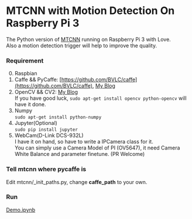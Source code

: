 # MTCNN with Motion Detection On Raspberry Pi 3

The Python version of [MTCNN](https://github.com/kpzhang93/MTCNN_face_detection_alignment) running on Raspberry Pi 3 with Love.  
Also a motion detection trigger will help to improve the quality.

### Requirement
0. Raspbian
1. Caffe && PyCaffe: [https://github.com/BVLC/caffe](https://github.com/BVLC/caffe), [My Blog](http://cdn.tiegushi.com/posts/58bce0ec3456de0027004e17)
2. OpenCV && CV2: [My Blog](http://cdn.tiegushi.com/posts/58bce1999deecf00210048b0)  
  If you have good luck, `sudo apt-get install opencv python-opencv` will have it done.
3. Numpy  
  `sudo apt-get install python-numpy`
4. Jupyter(Optional)  
  `sudo pip install jupyter`  
5. WebCam(D-Link DCS-932L)  
  I have it on hand, so have to write a IPCamera class for it.  
  You can simply use a Camera Model of PI (OV5647), it need Camera White Balance and parameter finetune. (PR Welcome)  

### Tell mtcnn where pycaffe is
Edit mtcnn/_init_paths.py, change **caffe_path** to your own. 

### Run

[Demo.ipynb](Demo.ipynb)
